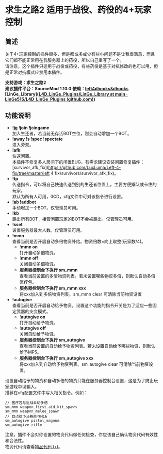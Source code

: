 # 求生之路2 适用于战役、药役的4+玩家控制

## 简述

关于4+玩家控制的插件很多，但是都或多或少有些小问题不是让我很满意，而且它们都不能正常用在我服务器上的药役，所以自己重写了一个。   
请注意，这个插件只适用于战役或药役，有些药役是基于对抗修改的也可以用，但是正常对抗模式应禁用本插件。

**支持游戏：求生之路2**  
**建议插件平台：SourceMod 1.10.0**
**依赖：[left4dhooks&dhooks](https://github.com/LinGe515/L4D_LinGe_Plugins/tree/main/%E4%BE%9D%E8%B5%96%E7%9A%84%E6%89%A9%E5%B1%95%E4%B8%8E%E6%8F%92%E4%BB%B6/left4dhooks%26dhooks) [LinGe_Library]([L4D_LinGe_Plugins/LinGe_Library at main · LinGe515/L4D_LinGe_Plugins (github.com)](https://github.com/LinGe515/L4D_LinGe_Plugins/tree/main/LinGe_Library))**

## 功能说明

- **!jg !join !joingame**  
  加入生还者，若当前无存活BOT空位，则会自动增加一个BOT。
- **!away !s !spec !spectate**  
  进入旁观。
- **!afk**  
  快速闲置。  
  本插件不修复多人房间下的闲置BUG，有需求建议安装闲置修复插件：[survivor_afk_fix](https://github.com/LuxLuma/Left-4-fix/tree/master/left 4 fix/survivors/survivor_afk_fix)。
- **!tp**  
  传送指令，可以将自己快速传送到别的生还者位置上。主要方便掉队或卡住的玩家。  
  默认为所有人可用，0CD，cfg文件中可对该指令进行设置。
- **!ab !addbot**  
  手动增加一个BOT。仅管理员可用。
- **!kb**  
  踢出所有BOT，接管闲置玩家的BOT不会被踢出。仅管理员可用。
- **!sset**  
  设置服务器最大人数。仅管理员可用。
- **!mmn**  
  查看当前是否开启自动多倍物资补给。物资倍数=向上取整(玩家数/4)。  
  - **!mmn on**  
    打开自动多倍物资。
  - **!mmn off**  
    关闭自动多倍物资。
  - **服务器控制台下执行 sm_mmn**  
    查看当前设置的多倍物资列表。若未设置哪些物资多倍，则默认自动多倍医疗包。 
  - **服务器控制台下执行 sm_mmn xxx**  
    将xxx加入到多倍物资列表。sm_mmn clear 可清除当前物资设置
- **!autogive**  
  查看当前是否开启自动给予物资。设置这个功能的指令开关是为了适应一些固定武器的突变模式。
  - **!autogive on**  
    打开自动给予物资。
  - **!autogive off**  
    关闭自动给予物资。
  - **服务器控制台下执行 sm_autogive**  
    查看当前设置的自动给予物资列表。若未设置自动给予哪些物资，则默认给予MP5。
  - **服务器控制台下执行 sm_autogive xxx**  
    将xxx加入到自动给予物资列表。sm_autogive clear 可清除当前物资设置。

设置自动给予的物资和自动多倍的物资只能在服务器控制台设置，这是为了防止玩家游戏中误输入。  
推荐在cfg配置文件中写入相关指令。例如：  

```
// 医疗包与近战自动多倍
sm_mmn weapon_first_aid_kit_spawn
sm_mmn weapon_melee_spawn
// 自动给予马格南与M16
sm_autogive pistol_magnum
sm_autogive rifle
```

注意，插件不会对你设置的物资代码做任何检查，你应该自己确认物资代码有效性和合法性。  
物资代码请查看[物品代码.txt](https://github.com/LinGe515/L4D_LinGe_Plugins/blob/main/l4d2_multislots/物品代码.txt)。